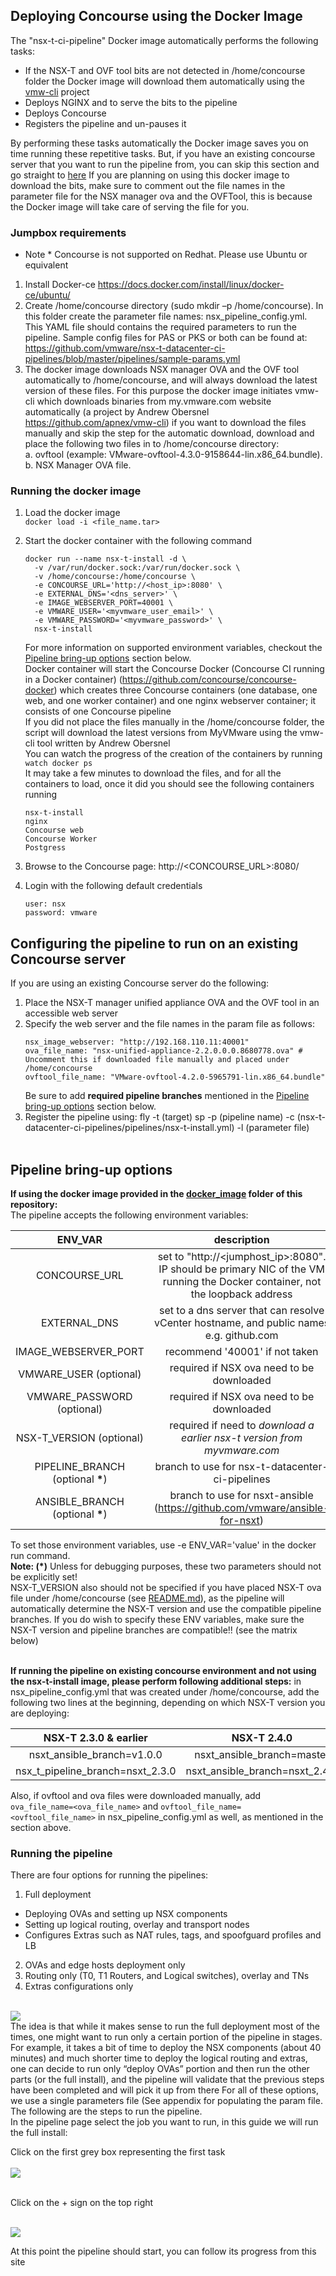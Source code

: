 ## Deploying Concourse using the Docker Image

The "nsx-t-ci-pipeline" Docker image automatically performs the following tasks: <br>
* If the NSX-T and OVF tool bits are not detected in /home/concourse folder the Docker image will download them automatically using the [vmw-cli](https://github.com/apnex/vmw-cli) project
* Deploys NGINX and to serve the bits to the pipeline <br>
* Deploys Concourse <br>
* Registers the pipeline and un-pauses it <br>

By performing these tasks automatically the Docker image saves you on time running these repetitive tasks. But, if you have an existing concourse server that you want to run the pipeline from, you can skip this section and go straight to [here](#configuring-the-pipeline-to-run-on-an-existing-concourse-server)
If you are planning on using this docker image to download the bits, make sure to comment out the file names in the parameter file for the NSX manager ova and the OVFTool, this is because the Docker image will take care of serving the file for you. 

### Jumpbox requirements<br>
* Note * Concourse is not supported on Redhat. Please use Ubuntu or equivalent  
1. Install Docker-ce https://docs.docker.com/install/linux/docker-ce/ubuntu/
2. Create /home/concourse directory (sudo mkdir –p /home/concourse). In this folder create the parameter file names: nsx_pipeline_config.yml. <br> This YAML file should contains the required parameters to run the pipeline. Sample config files for PAS or PKS or both can be found at: https://github.com/vmware/nsx-t-datacenter-ci-pipelines/blob/master/pipelines/sample-params.yml <br>
3. The docker image downloads NSX manager OVA and the OVF tool automatically to /home/concourse, and will always download the latest version of these files. For this purpose the docker image initiates vmw-cli which downloads binaries from my.vmware.com website automatically (a project by Andrew Obersnel https://github.com/apnex/vmw-cli) if you want to download the files manually and skip the step for the automatic download,  download and place  the following two files in to /home/concourse directory: <br>
a.	ovftool (example: VMware-ovftool-4.3.0-9158644-lin.x86_64.bundle). <br>
b.	NSX Manager OVA file. <br>

### Running the docker image <br>
1. Load the docker image <br>
`` docker load -i <file_name.tar> ``
2. Start the docker container with the following command <br> 
    ```
    docker run --name nsx-t-install -d \
      -v /var/run/docker.sock:/var/run/docker.sock \
      -v /home/concourse:/home/concourse \
      -e CONCOURSE_URL='http://<host_ip>:8080' \
      -e EXTERNAL_DNS='<dns_server>' \
      -e IMAGE_WEBSERVER_PORT=40001 \
      -e VMWARE_USER='<myvmware_user_email>' \
      -e VMWARE_PASSWORD='<myvmware_password>' \
      nsx-t-install
    ```
    For more information on supported environment variables, checkout the [Pipeline bring-up options](#pipeline-bring-up-options) section below. <br>
    Docker container will start the Concourse Docker (Concourse CI running in a Docker container) (https://github.com/concourse/concourse-docker) which creates three Concourse containers (one database, one web, and one worker container) and one nginx webserver container; it consists of one Concourse pipeline<br>
    If you did not place the files manually in the /home/concourse folder, the script will download the latest versions from MyVMware using the vmw-cli tool written by Andrew Obersnel <br>
    You can watch the progress of the creation of the containers by running `` watch docker ps ``<br>
    It may take a few minutes to download the files, and for all the containers to load, once it did you should see the following containers running

    ```
    nsx-t-install
    nginx 
    Concourse web 
    Concourse Worker 
    Postgress
    ```
3. Browse to the Concourse page: http://<CONCOURSE_URL>:8080/ 
4. Login with the following default credentials
    ```
    user: nsx 
    password: vmware
    ```

## Configuring the pipeline to run on an existing Concourse server
If you are using an existing Concourse server do the following:
1. Place the NSX-T manager unified appliance OVA and the OVF tool in an accessible web server
2. Specify the web server and the file names in the param file as follows: <br>
    ```
    nsx_image_webserver: "http://192.168.110.11:40001"
    ova_file_name: "nsx-unified-appliance-2.2.0.0.0.8680778.ova" # Uncomment this if downloaded file manually and placed under /home/concourse 
    ovftool_file_name: "VMware-ovftool-4.2.0-5965791-lin.x86_64.bundle"
    ```
   Be sure to add __required pipeline branches__ mentioned in the [Pipeline bring-up options](#pipeline-bring-up-options) section below.
3. Register the pipeline using: fly -t (target) sp -p (pipeline name) -c (nsx-t-datacenter-ci-pipelines/pipelines/nsx-t-install.yml) -l (parameter file) 
<br><br>

## Pipeline bring-up options

__If using the docker image provided in the [docker_image](../docker_image) folder of this repository:__<br>
The pipeline accepts the following environment variables:

| ENV_VAR | description |
|:---:|:---:|
| CONCOURSE_URL |  set to "http://<jumphost_ip>:8080". IP should be primary NIC of the VM running the Docker container, not the loopback address |
| EXTERNAL_DNS  | set to a dns server that can resolve vCenter hostname, and public names e.g. github.com |
| IMAGE_WEBSERVER_PORT | recommend '40001' if not taken    |
| VMWARE_USER (optional) | required if NSX ova need to be downloaded  |
| VMWARE_PASSWORD (optional) | required if NSX ova need to be downloaded |
| NSX-T_VERSION (optional)   | required if need to _download a earlier nsx-t version from myvmware.com_ |
| PIPELINE_BRANCH (optional __*__)    | branch to use for nsx-t-datacenter-ci-pipelines |
| ANSIBLE_BRANCH (optional __*__)     | branch to use for nsxt-ansible (https://github.com/vmware/ansible-for-nsxt) |

To set those environment variables, use -e ENV_VAR='value' in the docker run command. <br>
__Note: (*)__ Unless for debugging purposes, these two parameters should not be explicitly set! <br>
NSX-T_VERSION also should not be specified if you have placed NSX-T ova file under /home/concourse (see [README.md](../README.md)), as the pipeline will automatically determine the NSX-T version and use the compatible pipeline branches.
If you do wish to specify these ENV variables, make sure the NSX-T version and pipeline branches are compatible!! (see the matrix below)
<br><br>

__If running the pipeline on existing concourse environment and not using the nsx-t-install image, please perform following additional steps:__ in nsx_pipeline_config.yml that was created under /home/concourse, add the following two lines at the beginning, depending on which NSX-T version you are deploying:

| NSX-T 2.3.0 & earlier  |   NSX-T 2.4.0   |  NSX-T 2.5.0  |
|:----------------------:|:---------------:|:-------------:|
| nsxt_ansible_branch=v1.0.0 |  nsxt_ansible_branch=master | nsxt_ansible_branch=dev |
| nsx_t_pipeline_branch=nsxt_2.3.0 |  nsxt_ansible_branch=nsxt_2.4.0 | nsx_t_pipeline_branch=master |

Also, if ovftool and ova files were downloaded manually, add ``ova_file_name=<ova_file_name>`` and ``ovftool_file_name=<ovftool_file_name>`` in nsx_pipeline_config.yml as well, as mentioned in the section above.

### Running the pipeline

There are four options for running the pipelines:
1. Full deployment
- Deploying OVAs and setting up NSX components
- Setting up logical routing, overlay and transport nodes 
- Configures Extras such as NAT rules, tags, and spoofguard profiles and LB
2. OVAs and edge hosts deployment only <br>
3. Routing only (T0, T1 Routers, and Logical switches), overlay and TNs <br>
4. Extras configurations only <br> <br>

![](https://github.com/vmware/nsx-t-datacenter-ci-pipelines/blob/Wiki-files/Wiki%20images/concourse3.png?raw=true) 
<br>
The idea is that while it makes sense to run the full deployment most of the times, one might want to run only a certain portion of the pipeline in stages. <br>
For example, it takes a bit of time to deploy the NSX components (about 40 minutes) and much shorter time to deploy the logical routing and extras, one can decide to run only “deploy OVAs” portion and then run the other parts (or the full install), and the pipeline will validate that the previous steps have been completed and will pick it up from there
For all of these options, we use a single parameters file (See appendix for populating the param file. The following are the steps to run the pipeline.
<br>
In the pipeline page select the job you want to run, in this guide we will run the full install:

Click on the first grey box representing the first task <br> <br>
![](https://github.com/vmware/nsx-t-datacenter-ci-pipelines/blob/Wiki-files/Wiki%20images/concourse4.png) <br>

<br>
Click on the + sign on the top right <br> <br>

![](https://github.com/vmware/nsx-t-datacenter-ci-pipelines/blob/Wiki-files/Wiki%20images/concourse5.png) <br>

At this point the pipeline should start, you can follow its progress from this site